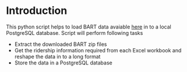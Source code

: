 # Introduction

This python script helps to load BART data avaiable [here](https://www.bart.gov/about/reports/ridership) in to a local PostgreSQL database. Script will perform following tasks

* Extract the downloaded BART zip files
* Get the ridership information required from each Excel workbook and reshape the data in to a long format
* Store the data in a PostgreSQL database

